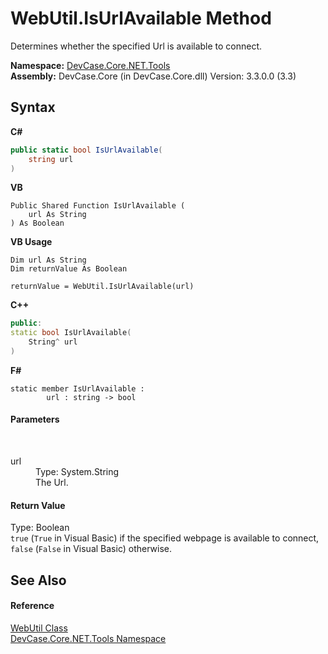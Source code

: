 # WebUtil.IsUrlAvailable Method 
 

Determines whether the specified Url is available to connect.

**Namespace:**&nbsp;<a href="N_DevCase_Core_NET_Tools">DevCase.Core.NET.Tools</a><br />**Assembly:**&nbsp;DevCase.Core (in DevCase.Core.dll) Version: 3.3.0.0 (3.3)

## Syntax

**C#**<br />
``` C#
public static bool IsUrlAvailable(
	string url
)
```

**VB**<br />
``` VB
Public Shared Function IsUrlAvailable ( 
	url As String
) As Boolean
```

**VB Usage**<br />
``` VB Usage
Dim url As String
Dim returnValue As Boolean

returnValue = WebUtil.IsUrlAvailable(url)
```

**C++**<br />
``` C++
public:
static bool IsUrlAvailable(
	String^ url
)
```

**F#**<br />
``` F#
static member IsUrlAvailable : 
        url : string -> bool 

```


#### Parameters
&nbsp;<dl><dt>url</dt><dd>Type: System.String<br />The Url.</dd></dl>

#### Return Value
Type: Boolean<br />`true` (`True` in Visual Basic) if the specified webpage is available to connect, `false` (`False` in Visual Basic) otherwise.

## See Also


#### Reference
<a href="T_DevCase_Core_NET_Tools_WebUtil">WebUtil Class</a><br /><a href="N_DevCase_Core_NET_Tools">DevCase.Core.NET.Tools Namespace</a><br />